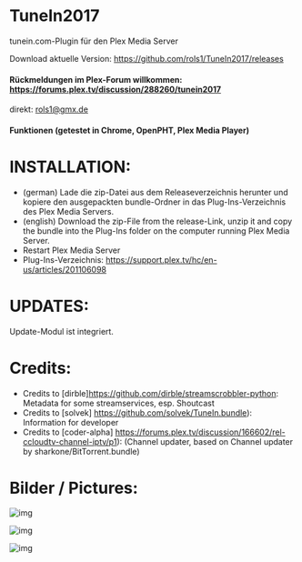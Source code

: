TuneIn2017
==================
tunein.com-Plugin für den Plex Media Server

Download aktuelle Version: https://github.com/rols1/TuneIn2017/releases

#### Rückmeldungen im Plex-Forum willkommen: https://forums.plex.tv/discussion/288260/tunein2017
direkt: rols1@gmx.de 
  
#### Funktionen (getestet in Chrome, OpenPHT, Plex Media Player)



INSTALLATION:
===================  
- (german) Lade die zip-Datei aus dem Releaseverzeichnis herunter und kopiere den ausgepackten bundle-Ordner in das Plug-Ins-Verzeichnis des Plex Media Servers.
- (english) Download the zip-File from the release-Link, unzip it and copy the bundle into the Plug-Ins folder on the computer running Plex Media Server.
- Restart Plex Media Server
- Plug-Ins-Verzeichnis: https://support.plex.tv/hc/en-us/articles/201106098

UPDATES:
===================  
Update-Modul ist integriert.

Credits:
===================  
- Credits to [dirble]https://github.com/dirble/streamscrobbler-python: Metadata for some streamservices, esp. Shoutcast
- Credits to [solvek] https://github.com/solvek/TuneIn.bundle): Information for developer
- Credits to [coder-alpha] https://forums.plex.tv/discussion/166602/rel-ccloudtv-channel-iptv/p1): (Channel updater, based on Channel updater by sharkone/BitTorrent.bundle)

 
Bilder / Pictures:
===================  
![img](https://us.v-cdn.net/6025034/uploads/editor/hy/jyaouszw3kgg.png)

![img](https://us.v-cdn.net/6025034/uploads/editor/wr/9d299awck10x.png)

![img](https://us.v-cdn.net/6025034/uploads/editor/o3/mru0m2pe6lfn.png)


